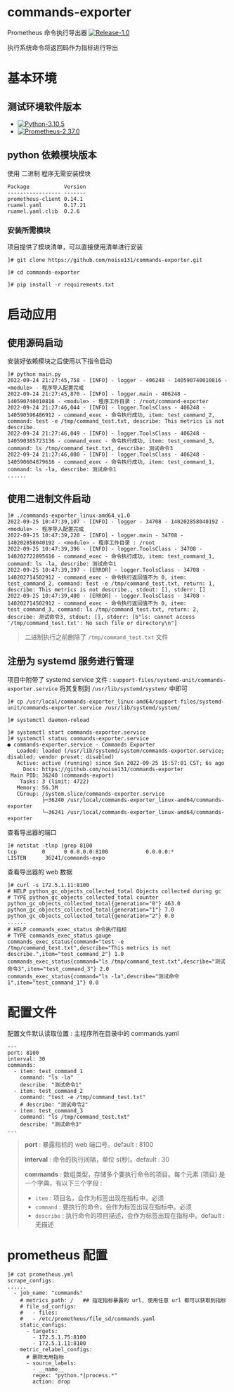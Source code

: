 # commands-exporter

Prometheus 命令执行导出器 [![Release-1.0](https://img.shields.io/badge/Release-1.0-green)](##)

执行系统命令将返回码作为指标进行导出

# 基本环境

## 测试环境软件版本

- [![Python-3.10.5](https://img.shields.io/badge/Python-3.10.5-blue)](https://www.python.org/)
- [![Prometheus-2.37.0](https://img.shields.io/badge/Prometheus-2.37.0-orange)](https://prometheus.io/)

## python 依赖模块版本

使用 二进制 程序无需安装模块

```
Package           Version
----------------- -------
prometheus-client 0.14.1
ruamel.yaml       0.17.21
ruamel.yaml.clib  0.2.6
```

### 安装所需模块

项目提供了模块清单，可以直接使用清单进行安装

```shell
]# git clone https://github.com/noise131/commands-exporter.git

]# cd commands-exporter

]# pip install -r requirements.txt
```

# 启动应用

## 使用源码启动

安装好依赖模块之后使用以下指令启动

```shell
]# python main.py 
2022-09-24 21:27:45,758 - [INFO] - logger - 406248 - 140590740010816 - <module> - 程序导入配置完成
2022-09-24 21:27:45,870 - [INFO] - logger.main - 406248 - 140590740010816 - <module> - 程序工作目录 : /root/command-exporter
2022-09-24 21:27:46,044 - [INFO] - logger.ToolsClass - 406248 - 140590596486912 - command_exec - 命令执行成功, item: test_command_2, command: test -e /tmp/command_test.txt, describe: This metrics is not describe.
2022-09-24 21:27:46,049 - [INFO] - logger.ToolsClass - 406248 - 140590385723136 - command_exec - 命令执行成功, item: test_command_3, command: ls /tmp/command_test.txt, describe: 测试命令3
2022-09-24 21:27:46,080 - [INFO] - logger.ToolsClass - 406248 - 140590604879616 - command_exec - 命令执行成功, item: test_command_1, command: ls -la, describe: 测试命令1
......
```

## 使用二进制文件启动

```shell
]# ./commands-exporter_linux-amd64_v1.0 
2022-09-25 10:47:39,107 - [INFO] - logger - 34708 - 140202858040192 - <module> - 程序导入配置完成
2022-09-25 10:47:39,220 - [INFO] - logger.main - 34708 - 140202858040192 - <module> - 程序工作目录 : /root
2022-09-25 10:47:39,396 - [INFO] - logger.ToolsClass - 34708 - 140202722895616 - command_exec - 命令执行成功, item: test_command_1, command: ls -la, describe: 测试命令1
2022-09-25 10:47:39,397 - [ERROR] - logger.ToolsClass - 34708 - 140202714502912 - command_exec - 命令执行返回值不为 0, item: test_command_2, command: test -e /tmp/command_test.txt, return: 1, describe: This metrics is not describe., stdout: [], stderr: []
2022-09-25 10:47:39,400 - [ERROR] - logger.ToolsClass - 34708 - 140202714502912 - command_exec - 命令执行返回值不为 0, item: test_command_3, command: ls /tmp/command_test.txt, return: 2, describe: 测试命令3, stdout: [], stderr: [b"ls: cannot access '/tmp/command_test.txt': No such file or directory\n"]
```

> 二进制执行之前删除了 `/tmp/command_test.txt` 文件

## 注册为 systemd 服务进行管理

项目中附带了 systemd service 文件 : `support-files/systemd-unit/commands-exporter.service` 将其复制到 `/usr/lib/systemd/system/` 中即可

```shell
]# cp /usr/local/commands-exporter_linux-amd64/support-files/systemd-unit/commands-exporter.service /usr/lib/systemd/system/

]# systemctl daemon-reload

]# systemctl start commands-exporter.service 
]# systemctl status commands-exporter.service 
● commands-exporter.service - Commands Exporter
   Loaded: loaded (/usr/lib/systemd/system/commands-exporter.service; disabled; vendor preset: disabled)
   Active: active (running) since Sun 2022-09-25 15:57:01 CST; 6s ago
     Docs: https://github.com/noise131/commands-exporter
 Main PID: 36240 (commands-export)
    Tasks: 3 (limit: 4722)
   Memory: 56.3M
   CGroup: /system.slice/commands-exporter.service
           ├─36240 /usr/local/commands-exporter_linux-amd64/commands-exporter
           └─36241 /usr/local/commands-exporter_linux-amd64/commands-exporter
```

查看导出器的端口

```shell
]# netstat -tlnp |grep 8100
tcp        0      0 0.0.0.0:8100            0.0.0.0:*               LISTEN      36241/commands-expo
```

查看导出器的 web 数据

```shell
]# curl -s 172.5.1.11:8100
# HELP python_gc_objects_collected_total Objects collected during gc
# TYPE python_gc_objects_collected_total counter
python_gc_objects_collected_total{generation="0"} 463.0
python_gc_objects_collected_total{generation="1"} 7.0
python_gc_objects_collected_total{generation="2"} 0.0
......
# HELP commands_exec_status 命令执行指标
# TYPE commands_exec_status gauge
commands_exec_status{command="test -e /tmp/command_test.txt",describe="This metrics is not describe.",item="test_command_2"} 1.0
commands_exec_status{command="ls /tmp/command_test.txt",describe="测试命令3",item="test_command_3"} 2.0
commands_exec_status{command="ls -la",describe="测试命令1",item="test_command_1"} 0.0
```

# 配置文件

配置文件默认读取位置 : 主程序所在目录中的 commands.yaml

```shell
---
port: 8100
interval: 30
commands:
  - item: test_command_1
    command: "ls -la"
    describe: "测试命令1"
  - item: test_command_2
    command: "test -e /tmp/command_test.txt"
    # describe: "测试命令2"
  - item: test_command_3
    command: "ls /tmp/command_test.txt"
    describe: "测试命令3"
...
```

> **port** : 暴露指标的 web 端口号。default : 8100
>
> **interval** : 命令的执行间隔，单位 s(秒)。default : 30
>
> **commands** : 数组类型，存储多个要执行命令的项目。每个元素 (项目) 是一个字典，有以下三个字段 :
>
> - `item` : 项目名，会作为标签出现在指标中。必须
> - `command` : 要执行的命令，会作为标签出现在指标中。必须
> - `describe` : 执行命令的项目描述，会作为标签出现在指标中。default : 无描述

# prometheus 配置

```shell
]# cat prometheus.yml
scrape_configs:
......
  - job_name: "commands"
    # metrics_path: /   ## 指定指标暴露的 url, 使用任意 url 都可以获取到指标
    # file_sd_configs:
    #   - files:
    #   - /etc/prometheus/file_sd/commands.yaml
    static_configs:
      - targets:
        - 172.5.1.75:8100
        - 172.5.1.11:8100
    metric_relabel_configs:
      # 删除无用指标
      - source_labels:
        - __name__
        regex: "python.*|process.*"
        action: drop
```
